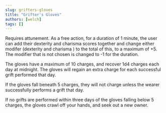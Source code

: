 ```yaml
---
slug: grifters-gloves
title: "Grifter's Gloves"
authors: [welch]
tags: []
---
```


Requires attunement. As a free action, for a duration of 1 minute, the user can add their dexterity and charisma scores together and change either modifer (dexterity and charisma ) to the total of this, to a maximum of +5. The modifier that is not chosen is changed to -1 for the duration.
 
The gloves have a maximum of 10 charges, and recover 1d4 charges each day at midnight. The gloves will regain an extra charge for each successful grift performed that day.
 
If the gloves fall beneath 5 charges, they will not charge unless the wearer successfully performs a grift that day.
 
If no grifts are performed within three days of the gloves falling below 5 charges, the gloves crawl off your hands, and seek out a new owner.